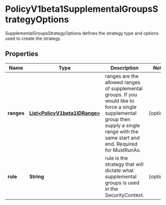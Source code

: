 

# PolicyV1beta1SupplementalGroupsStrategyOptions

SupplementalGroupsStrategyOptions defines the strategy type and options used to create the strategy.
## Properties

Name | Type | Description | Notes
------------ | ------------- | ------------- | -------------
**ranges** | [**List&lt;PolicyV1beta1IDRange&gt;**](PolicyV1beta1IDRange.md) | ranges are the allowed ranges of supplemental groups.  If you would like to force a single supplemental group then supply a single range with the same start and end. Required for MustRunAs. |  [optional]
**rule** | **String** | rule is the strategy that will dictate what supplemental groups is used in the SecurityContext. |  [optional]



